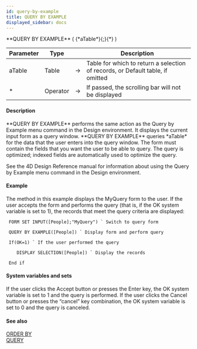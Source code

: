 ```yaml
---
id: query-by-example
title: QUERY BY EXAMPLE
displayed_sidebar: docs
---
```


<!--REF #_command_.QUERY BY EXAMPLE.Syntax-->**QUERY BY EXAMPLE** ( {*aTable*}{;}{*} )<!-- END REF-->
<!--REF #_command_.QUERY BY EXAMPLE.Params-->
| Parameter | Type |  | Description |
| --- | --- | --- | --- |
| aTable | Table | -> | Table for which to return a selection of records, or Default table, if omitted |
| * | Operator | -> | If passed, the scrolling bar will not be displayed |

<!-- END REF-->

#### Description 

<!--REF #_command_.QUERY BY EXAMPLE.Summary-->**QUERY BY EXAMPLE** performs the same action as the Query by Example menu command in the Design environment.<!-- END REF--> It displays the current input form as a query window. **QUERY BY EXAMPLE** queries *aTable* for the data that the user enters into the query window. The form must contain the fields that you want the user to be able to query. The query is optimized; indexed fields are automatically used to optimize the query.

See the 4D Design Reference manual for information about using the Query by Example menu command in the Design environment.

#### Example 

The method in this example displays the MyQuery form to the user. If the user accepts the form and performs the query (that is, if the OK system variable is set to 1), the records that meet the query criteria are displayed:

```4d
 FORM SET INPUT([People];"MyQuery") ` Switch to query form

 QUERY BY EXAMPLE([People]) ` Display form and perform query

 If(OK=1) ` If the user performed the query

    DISPLAY SELECTION([People]) ` Display the records

 End if
```

#### System variables and sets 

If the user clicks the Accept button or presses the Enter key, the OK system variable is set to 1 and the query is performed. If the user clicks the Cancel button or presses the “cancel” key combination, the OK system variable is set to 0 and the query is canceled.

#### See also 
[ORDER BY](order-by.md)  
[QUERY](query.md)  
